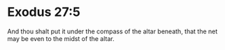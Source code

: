 # Exodus 27:5

And thou shalt put it under the compass of the altar beneath, that the net may be even to the midst of the altar.